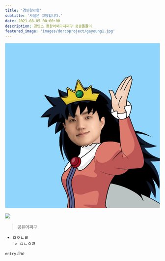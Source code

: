 ```yaml
---
title: '경민왕ㄹ왈'
subtitle: '사실은 고양입니다.'
date: 2021-08-05 00:00:00
description: 경민스 왈왈어쩌구저쩌구 킁킁돌돌이
featured_image: 'images/dorcoproject/gayoung1.jpg'
---
```


![](/images/dorcoproject/gayoung1.jpg)

![](/images/dorcoproject/buildings-5655593.jpg)

>공유어쩌구

- ㅁㅇㄴㄹ
  - ㅁㄴㅇㄹ

`entry` *line*